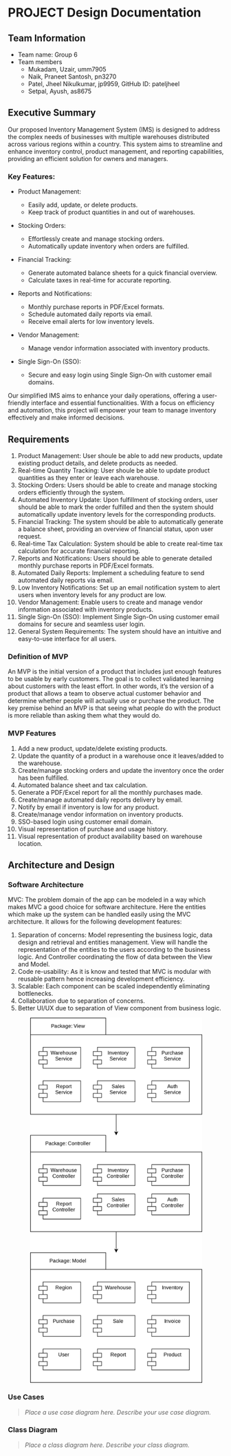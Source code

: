 
# PROJECT Design Documentation

## Team Information
* Team name: Group 6
* Team members
  * Mukadam, Uzair, umm7905
  * Naik, Praneet Santosh, pn3270
  * Patel, Jheel Nikulkumar, jp9959, GitHub ID: pateljheel
  * Setpal, Ayush, as8675

## Executive Summary

Our proposed Inventory Management System (IMS) is designed to address the complex needs of businesses with multiple warehouses distributed across various regions within a country. This system aims to streamline and enhance inventory control, product management, and reporting capabilities, providing an efficient solution for owners and managers.

### Key Features:

- Product Management:
  - Easily add, update, or delete products.
  - Keep track of product quantities in and out of warehouses.

- Stocking Orders:
  - Effortlessly create and manage stocking orders.
  - Automatically update inventory when orders are fulfilled.

- Financial Tracking:
  - Generate automated balance sheets for a quick financial overview.
  - Calculate taxes in real-time for accurate reporting.

- Reports and Notifications:
  - Monthly purchase reports in PDF/Excel formats.
  - Schedule automated daily reports via email.
  - Receive email alerts for low inventory levels.

- Vendor Management:
  - Manage vendor information associated with inventory products.

- Single Sign-On (SSO):
  - Secure and easy login using Single Sign-On with customer email domains.

Our simplified IMS aims to enhance your daily operations, offering a user-friendly interface and essential functionalities. With a focus on efficiency and automation, this project will empower your team to manage inventory effectively and make informed decisions.

## Requirements

1. Product Management: User shoule be able to add new products, update existing product details, and delete products as needed.
2. Real-time Quantity Tracking: User shoule be able to update product quantities as they enter or leave each warehouse.
3. Stocking Orders: Users should be able to create and manage stocking orders efficiently through the system.
4. Automated Inventory Update: Upon fulfillment of stocking orders, user should be able to mark the order fulfilled and then the system should automatically update inventory levels for the corresponding products.
5. Financial Tracking: The system should be able to automatically generate a balance sheet, providing an overview of financial status, upon user request.
6. Real-time Tax Calculation: System should be able to create real-time tax calculation for accurate financial reporting.
7. Reports and Notifications: Users should be able to generate detailed monthly purchase reports in PDF/Excel formats.
8. Automated Daily Reports: Implement a scheduling feature to send automated daily reports via email.
9. Low Inventory Notifications: Set up an email notification system to alert users when inventory levels for any product are low.
10. Vendor Management: Enable users to create and manage vendor information associated with inventory products.
11. Single Sign-On (SSO): Implement Single Sign-On using customer email domains for secure and seamless user login.
12. General System Requirements: The system should have an intuitive and easy-to-use interface for all users.

### Definition of MVP
An MVP is the initial version of a product that includes just enough features to be usable by early customers. The goal is to collect validated learning about customers with the least effort. In other words, it’s the version of a product that allows a team to observe actual customer behavior and determine whether people will actually use or purchase the product. The key premise behind an MVP is that seeing what people do with the product is more reliable than asking them what they would do.

### MVP Features
1. Add a new product, update/delete existing products.
2. Update the quantity of a product in a warehouse once it leaves/added to the warehouse. 
3. Create/manage stocking orders and update the inventory once the order has been fulfilled.
4. Automated balance sheet and tax calculation.
5. Generate a PDF/Excel report for all the monthly purchases made.
6. Create/manage automated daily reports delivery by email.
7. Notify by email if inventory is low for any product.
8. Create/manage vendor information on inventory products.
9. SSO-based login using customer email domain.
10. Visual representation of purchase and usage history.
11. Visual representation of product availability based on warehouse location.


## Architecture and Design

### Software Architecture
MVC: The problem domain of the app can be modeled in a way which makes MVC a good choice for software architecture. Here the entities which make up the system can be handled easily using the MVC architecture. It allows for the following development features:

1. Separation of concerns: Model representing the business logic, data design and retrieval and entities management. View will handle the representation of the entities to the users according to the business logic. And Controller coordinating the flow of data between the View and Model.
2. Code re-usability: As it is know and tested that MVC is modular with reusable pattern hence increasing development efficiency.
3. Scalable: Each component can be scaled independently eliminating bottlenecks.
4. Collaboration due to separation of concerns.
5. Better UI/UX due to separation of View component from business logic.

<img src="./assets/MVC_Diagram.png" alt="drawing" width="400" style="display: block;margin-left: auto;margin-right: auto;"/>


### Use Cases
> _Place a use case diagram here._
> _Describe your use case diagram._


### Class Diagram
> _Place a class diagram here._
> _Describe your class diagram._
